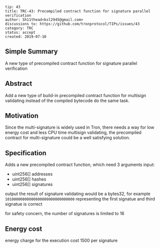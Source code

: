 ```
tip: 43
title: TRC-43: Precompiled contract function for signature parallel verification
author: Sh11thead<ksl2945@gmail.com> 
discussions to: https://github.com/tronprotocol/TIPs/issues/43
category: TRC
status: accept
created: 2019-07-10
```
## Simple Summary
A new type of precompiled contract function for signature parallel verification
## Abstract
Add a new type of build-in precompiled contract function for multisign validating instead of the compiled bytecode do the same task.


## Motivation
Since the multi-signature is widely used in Tron, there needs a way for low energy cost and less CPU time multisign validating, the precompiled contract for multi-signature could be a well satisfying solution.

## Specification

Adds a new precompiled contract function, which need 3 arguments input: 
- uint256[] addresses
- uint256[] hashes
- uint256[] signatures

output the result of signature validating would be a bytes32, for example `10100000000000000000000000000000` representing the first signatue and third signatue is correct

for safety concern, the number of signatures is limited to 16


## Energy cost
energy charge for the execution cost 1500 per signature